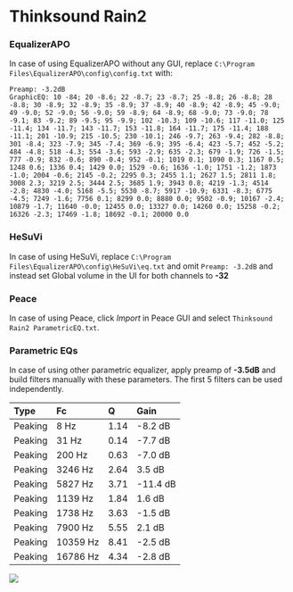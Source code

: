 # Thinksound Rain2

### EqualizerAPO
In case of using EqualizerAPO without any GUI, replace `C:\Program Files\EqualizerAPO\config\config.txt`
with:
```
Preamp: -3.2dB
GraphicEQ: 10 -84; 20 -8.6; 22 -8.7; 23 -8.7; 25 -8.8; 26 -8.8; 28 -8.8; 30 -8.9; 32 -8.9; 35 -8.9; 37 -8.9; 40 -8.9; 42 -8.9; 45 -9.0; 49 -9.0; 52 -9.0; 56 -9.0; 59 -8.9; 64 -8.9; 68 -9.0; 73 -9.0; 78 -9.1; 83 -9.2; 89 -9.5; 95 -9.9; 102 -10.3; 109 -10.6; 117 -11.0; 125 -11.4; 134 -11.7; 143 -11.7; 153 -11.8; 164 -11.7; 175 -11.4; 188 -11.1; 201 -10.9; 215 -10.5; 230 -10.1; 246 -9.7; 263 -9.4; 282 -8.8; 301 -8.4; 323 -7.9; 345 -7.4; 369 -6.9; 395 -6.4; 423 -5.7; 452 -5.2; 484 -4.8; 518 -4.3; 554 -3.6; 593 -2.9; 635 -2.3; 679 -1.9; 726 -1.5; 777 -0.9; 832 -0.6; 890 -0.4; 952 -0.1; 1019 0.1; 1090 0.3; 1167 0.5; 1248 0.6; 1336 0.4; 1429 0.0; 1529 -0.6; 1636 -1.0; 1751 -1.2; 1873 -1.0; 2004 -0.6; 2145 -0.2; 2295 0.3; 2455 1.1; 2627 1.5; 2811 1.8; 3008 2.3; 3219 2.5; 3444 2.5; 3685 1.9; 3943 0.8; 4219 -1.3; 4514 -2.8; 4830 -4.0; 5168 -5.5; 5530 -8.7; 5917 -10.9; 6331 -8.3; 6775 -4.5; 7249 -1.6; 7756 0.1; 8299 0.0; 8880 0.0; 9502 -0.9; 10167 -2.4; 10879 -1.7; 11640 -0.0; 12455 0.0; 13327 0.0; 14260 0.0; 15258 -0.2; 16326 -2.3; 17469 -1.8; 18692 -0.1; 20000 0.0
```

### HeSuVi
In case of using HeSuVi, replace `C:\Program Files\EqualizerAPO\config\HeSuVi\eq.txt` and omit `Preamp:
-3.2dB` and instead set Global volume in the UI for both channels to **-32**

### Peace
In case of using Peace, click *Import* in Peace GUI and select `Thinksound Rain2 ParametricEQ.txt`.

### Parametric EQs
In case of using other parametric equalizer, apply preamp of **-3.5dB** and build filters manually with
these parameters. The first 5 filters can be used independently.

| Type    | Fc       |    Q | Gain     |
|:--------|:---------|:-----|:---------|
| Peaking | 8 Hz     | 1.14 | -8.2 dB  |
| Peaking | 31 Hz    | 0.14 | -7.7 dB  |
| Peaking | 200 Hz   | 0.63 | -7.0 dB  |
| Peaking | 3246 Hz  | 2.64 | 3.5 dB   |
| Peaking | 5827 Hz  | 3.71 | -11.4 dB |
| Peaking | 1139 Hz  | 1.84 | 1.6 dB   |
| Peaking | 1738 Hz  | 3.63 | -1.5 dB  |
| Peaking | 7900 Hz  | 5.55 | 2.1 dB   |
| Peaking | 10359 Hz | 8.41 | -2.5 dB  |
| Peaking | 16786 Hz | 4.34 | -2.8 dB  |

![](https://raw.githubusercontent.com/jaakkopasanen/AutoEq/master/results/innerfidelity/sbaf-serious/Thinksound%20Rain2/Thinksound%20Rain2.png)